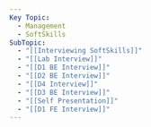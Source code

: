 ```yaml
---
Key Topic:
  - Management
  - SoftSkills
SubTopic:
  - "[[Interviewing SoftSkills]]"
  - "[[Lab Interview]]"
  - "[[D1 BE Interview]]"
  - "[[D2 BE Interview]]"
  - "[[D4 Interview]]"
  - "[[D3 BE Interview]]"
  - "[[Self Presentation]]"
  - "[[D1 FE Interview]]"
---
```

